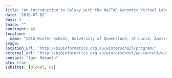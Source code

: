 ```yaml
---
title: "An introduction to Galaxy with the NeCTAR Genomics Virtual Laboratory"
date: '2018-07-02'
days: 5
tease: ""
continent: AU
location:
  name: "2018 Winter School, University of Queensland, St Lucia, Australia"
image: 
location_url: "http://bioinformatics.org.au/winterschool/program/"
external_url: "http://bioinformatics.org.au/winterschool/wp-content/uploads//sites/15/2016/02/2018-Galaxy-Workshop-Information-Sheet.pdf"
contact: "Igor Makunin"
gtn: true
subsites: [global, us]
---
```


